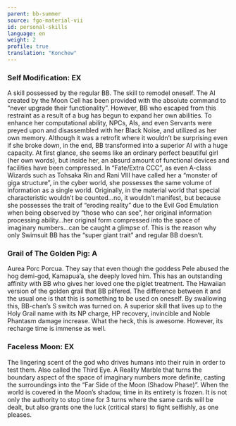 ```yaml
---
parent: bb-summer
source: fgo-material-vii
id: personal-skills
language: en
weight: 2
profile: true
translation: "Konchew"
---
```


### Self Modification: EX

A skill possessed by the regular BB. The skill to remodel oneself.
The AI created by the Moon Cell has been provided with the absolute command to “never upgrade their functionality”. However, BB who escaped from this restraint as a result of a bug has begun to expand her own abilities.
To enhance her computational ability, NPCs, AIs, and even Servants were preyed upon and disassembled with her Black Noise, and utilized as her own memory. Although it was a retrofit where it wouldn’t be surprising even if she broke down, in the end, BB transformed into a superior AI with a huge capacity.
At first glance, she seems like an ordinary perfect beautiful girl (her own words), but inside her, an absurd amount of functional devices and facilities have been compressed.
In “Fate/Extra CCC”, as even A-class Wizards such as Tohsaka Rin and Rani VIII have called her a “monster of giga structure”, in the cyber world, she possesses the same volume of information as a single world.
Originally, in the material world that special characteristic wouldn’t be counted…no, it wouldn’t manifest, but because she possesses the trait of “eroding reality” due to the Evil God Emulation when being observed by “those who can see”, her original information processing ability…her original form compressed into the space of imaginary numbers…can be caught a glimpse of.
This is the reason why only Swimsuit BB has the “super giant trait” and regular BB doesn’t.
 
### Grail of The Golden Pig: A

Aurea Porc Porcua.
They say that even though the goddess Pele abused the hog demi-god, Kamapua’a, she deeply loved him. This has an outstanding affinity with BB who gives her loved one the piglet treatment.
The Hawaiian version of the golden grail that BB pilfered.
The difference between it and the usual one is that this is something to be used on oneself. By swallowing this, BB-chan’s S switch was turned on.
A superior skill that lives up to the Holy Grail name with its NP charge, HP recovery, invincible and Noble Phantasm damage increase. What the heck, this is awesome. However, its recharge time is immense as well.
 
### Faceless Moon: EX

The lingering scent of the god who drives humans into their ruin in order to test them. Also called the Third Eye.
A Reality Marble that turns the boundary aspect of the space of imaginary numbers more definite, casting the surroundings into the “Far Side of the Moon (Shadow Phase)”. When the world is covered in the Moon’s shadow, time in its entirety is frozen.
It is not only the authority to stop time for 3 turns where the same cards will be dealt, but also grants one the luck (critical stars) to fight selfishly, as one pleases.
